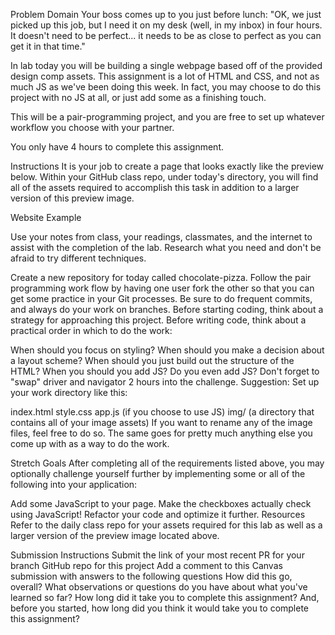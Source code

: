 Problem Domain
Your boss comes up to you just before lunch: "OK, we just picked up this job, but I need it on my desk (well, in my inbox) in four hours. It doesn't need to be perfect... it needs to be as close to perfect as you can get it in that time."

In lab today you will be building a single webpage based off of the provided design comp assets. This assignment is a lot of HTML and CSS, and not as much JS as we've been doing this week. In fact, you may choose to do this project with no JS at all, or just add some as a finishing touch.

This will be a pair-programming project, and you are free to set up whatever workflow you choose with your partner.

You only have 4 hours to complete this assignment.

Instructions
It is your job to create a page that looks exactly like the preview below. Within your GitHub class repo, under today's directory, you will find all of the assets required to accomplish this task in addition to a larger version of this preview image.

Website Example

Use your notes from class, your readings, classmates, and the internet to assist with the completion of the lab. Research what you need and don't be afraid to try different techniques.

Create a new repository for today called chocolate-pizza. Follow the pair programming work flow by having one user fork the other so that you can get some practice in your Git processes. Be sure to do frequent commits, and always do your work on branches. Before starting coding, think about a strategy for approaching this project. Before writing code, think about a practical order in which to do the work:

When should you focus on styling?
When should you make a decision about a layout scheme?
When should you just build out the structure of the HTML?
When you should you add JS? Do you even add JS?
Don't forget to "swap" driver and navigator 2 hours into the challenge.
Suggestion: Set up your work directory like this:

index.html
style.css
app.js (if you choose to use JS)
img/ (a directory that contains all of your image assets)
If you want to rename any of the image files, feel free to do so. The same goes for pretty much anything else you come up with as a way to do the work.

Stretch Goals
After completing all of the requirements listed above, you may optionally challenge yourself further by implementing some or all of the following into your application:

Add some JavaScript to your page.
Make the checkboxes actually check using JavaScript!
Refactor your code and optimize it further.
Resources
Refer to the daily class repo for your assets required for this lab as well as a larger version of the preview image located above.

Submission Instructions
Submit the link of your most recent PR for your branch GitHub repo for this project
Add a comment to this Canvas submission with answers to the following questions
How did this go, overall?
What observations or questions do you have about what you've learned so far?
How long did it take you to complete this assignment? And, before you started, how long did you think it would take you to complete this assignment?